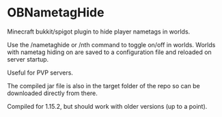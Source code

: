 # OBNametagHide
Minecraft bukkit/spigot plugin to hide player nametags in worlds.

Use the /nametaghide or /nth command to toggle on/off in worlds.
Worlds with nametag hiding on are saved to a configuration file and reloaded on server startup.

Useful for PVP servers.

The compiled jar file is also in the target folder of the repo so can be downloaded directly from there.

Compiled for 1.15.2, but should work with older versions (up to a point).
